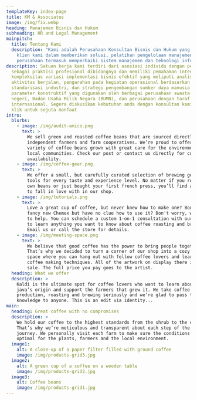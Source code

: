 ```yaml
---
templateKey: index-page
title: KM & Associates
image: /img/fix.webp
heading: Manajemen Bisnis dan Hukum
subheading: HR and Legal Management
mainpitch:
  title: Tentang Kami
  description: "Kami adalah Perusahaan Konsultan Bisnis dan Hukum yang membantu
    klien kami dalam memberikan solusi, pelatihan pengelolaan manajemen
    perusahaan termasuk memperbaiki sistem manajemen dan teknologi informasi. "
description: Satuan kerja kami terdiri dari asosiasi individu dengan pengalaman
  sebagai praktisi profesional dibidangnya dan memiliki pemahaman intensif pada
  kompleksitas variasi implementasi bisnis efektif yang meliputi analisa
  aktivitas berjalan, pengarahan pada kegiatan operasional berdasarkan
  standarisasi industri, dan strategi pengembangan sumber daya manusia dengan
  parameter konstruktif yang digunakan oleh berbagai perusahaan swasta dalam
  negeri, Badan Usaha Milik Negara (BUMN), dan perusahaan dengan taraf
  internasional. Segera diskusikan kebutuhan anda dengan konsultan kami. Satu
  klik untuk sejuta manfaat
intro:
  blurbs:
    - image: /img/audit-amico.png
      text: >
        We sell green and roasted coffee beans that are sourced directly from
        independent farmers and farm cooperatives. We’re proud to offer a
        variety of coffee beans grown with great care for the environment and
        local communities. Check our post or contact us directly for current
        availability.
    - image: /img/coffee-gear.png
      text: >
        We offer a small, but carefully curated selection of brewing gear and
        tools for every taste and experience level. No matter if you roast your
        own beans or just bought your first french press, you’ll find a gadget
        to fall in love with in our shop.
    - image: /img/tutorials.png
      text: >
        Love a great cup of coffee, but never knew how to make one? Bought a
        fancy new Chemex but have no clue how to use it? Don't worry, we’re here
        to help. You can schedule a custom 1-on-1 consultation with our baristas
        to learn anything you want to know about coffee roasting and brewing.
        Email us or call the store for details.
    - image: /img/meeting-space.png
      text: >
        We believe that good coffee has the power to bring people together.
        That’s why we decided to turn a corner of our shop into a cozy meeting
        space where you can hang out with fellow coffee lovers and learn about
        coffee making techniques. All of the artwork on display there is for
        sale. The full price you pay goes to the artist.
  heading: What we offer
  description: >
    Kaldi is the ultimate spot for coffee lovers who want to learn about their
    java’s origin and support the farmers that grew it. We take coffee
    production, roasting and brewing seriously and we’re glad to pass that
    knowledge to anyone. This is an edit via identity...
main:
  heading: Great coffee with no compromises
  description: >
    We hold our coffee to the highest standards from the shrub to the cup.
    That’s why we’re meticulous and transparent about each step of the coffee’s
    journey. We personally visit each farm to make sure the conditions are
    optimal for the plants, farmers and the local environment.
  image1:
    alt: A close-up of a paper filter filled with ground coffee
    image: /img/products-grid3.jpg
  image2:
    alt: A green cup of a coffee on a wooden table
    image: /img/products-grid2.jpg
  image3:
    alt: Coffee beans
    image: /img/products-grid1.jpg
---
```

